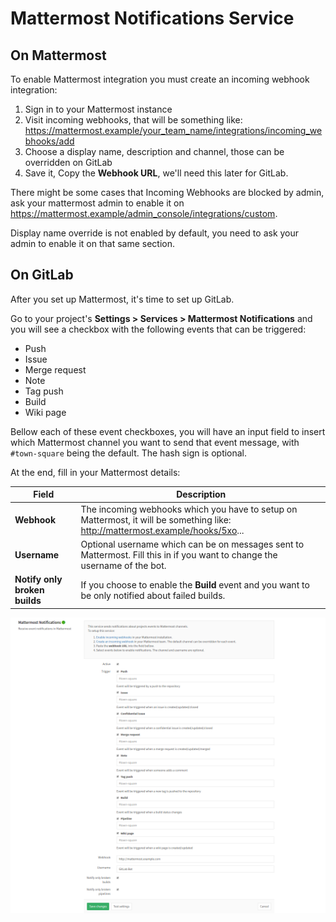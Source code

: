# Mattermost Notifications Service

## On Mattermost

To enable Mattermost integration you must create an incoming webhook integration:

1. Sign in to your Mattermost instance
1. Visit incoming webhooks, that will be something like: https://mattermost.example/your_team_name/integrations/incoming_webhooks/add
1. Choose a display name, description and channel, those can be overridden on GitLab
1. Save it, Copy the **Webhook URL**, we'll need this later for GitLab.

There might be some cases that Incoming Webhooks are blocked by admin, ask your mattermost admin to enable
it on https://mattermost.example/admin_console/integrations/custom.

Display name override is not enabled by default, you need to ask your admin to enable it on that same section.

## On GitLab

After you set up Mattermost, it's time to set up GitLab.

Go to your project's **Settings > Services > Mattermost Notifications** and you will see a
checkbox with the following events that can be triggered:

- Push
- Issue
- Merge request
- Note
- Tag push
- Build
- Wiki page

Bellow each of these event checkboxes, you will have an input field to insert
which Mattermost channel you want to send that event message, with `#town-square`
being the default. The hash sign is optional.

At the end, fill in your Mattermost details:

| Field | Description |
| ----- | ----------- |
| **Webhook**  | The incoming webhooks which you have to setup on Mattermost, it will be something like: http://mattermost.example/hooks/5xo... |
| **Username** | Optional username which can be on messages sent to Mattermost. Fill this in if you want to change the username of the bot. |
| **Notify only broken builds** | If you choose to enable the **Build** event and you want to be only notified about failed builds. |


![Mattermost configuration](img/mattermost_configuration.png)
